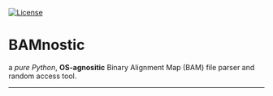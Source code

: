 [![License](https://img.shields.io/badge/License-BSD%203--Clause-blue.svg)](https://opensource.org/licenses/BSD-3-Clause)
</br>
# BAMnostic 
a *pure Python*, **OS-agnositic** Binary Alignment Map (BAM) file parser and random access tool.
____

